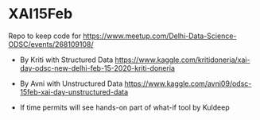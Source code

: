 # XAI15Feb
Repo to keep code for https://www.meetup.com/Delhi-Data-Science-ODSC/events/268109108/

- By Kriti with Structured Data https://www.kaggle.com/kritidoneria/xai-day-odsc-new-delhi-feb-15-2020-kriti-doneria 

- By Avni with Unstructured Data https://www.kaggle.com/avni09/odsc-15feb-xai-day-unstructured-data

- If time permits will see hands-on part of what-if tool by Kuldeep
